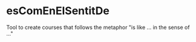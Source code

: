 # esComEnElSentitDe
Tool to create courses that follows the metaphor "is like ... in the sense of ..."
